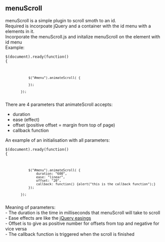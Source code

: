 <h2>menuScroll</h2>

<div>menuScroll is a simple plugin to scroll smoth to an id.</div>

<div>Required is incorpoate jQuery and a container with the id menu with a elements in it.</div>

<div>Incorporate the menuScroll.js and initalize menuScroll on the element with id menu</div>

<div>Example:</div>

<code class="highlight highlight-text-html-basic">$(document).ready(function() {
	
                $("#menu").animateScroll( {
                    
                });
                
            });
</code>

<div>There are 4 parameters that animateScroll accepts:</div>

<ul>
<li>duration</li>
<li>ease (effect)</li>
<li>offset (positive offset = margin from top of page)</li>
<li>callback function</li>
</ul>

<div>An example of an initialisation with all parameters:</div>


<code class="highlight highlight-text-html-basic">$(document).ready(function() {
	
                $("#menu").animateScroll( {
                    duration: "600",
                    ease: "linear",
                    offset: "20",
                    callback: function() {alert("this is the callback function");}
                });
                
            });
</code>

<div>Meaning of parameters:</div>

<div>- The duration is the time in milliseconds that menuScroll will take to scroll</div>
<div>- Ease effects are like the <a href="https://jqueryui.com/easing/" target="_blank">jQuery easings</a></div>
<div>- Offset is to give as positive number for offsets from top and negative for vice versa</div>
<div>- The callback function is triggered when the scroll is finished</div>